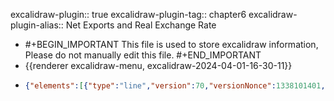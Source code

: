 excalidraw-plugin:: true
excalidraw-plugin-tag:: chapter6
excalidraw-plugin-alias:: Net Exports and Real Exchange Rate

- #+BEGIN_IMPORTANT
  This file is used to store excalidraw information, Please do not manually edit this file.
  #+END_IMPORTANT
- {{renderer excalidraw-menu, excalidraw-2024-04-01-16-30-11}}
- ```json
  {"elements":[{"type":"line","version":70,"versionNonce":1338101401,"isDeleted":false,"id":"ZGEenJMh3H5vzyR1V8nBl","fillStyle":"solid","strokeWidth":2,"strokeStyle":"solid","roughness":1,"opacity":100,"angle":0,"x":333.9823831533641,"y":105.76414499173566,"strokeColor":"#1e1e1e","backgroundColor":"transparent","width":0,"height":440.9593963623047,"seed":1332979287,"groupIds":[],"frameId":null,"roundness":{"type":2},"boundElements":[],"updated":1711981843141,"link":null,"locked":false,"startBinding":null,"endBinding":null,"lastCommittedPoint":null,"startArrowhead":null,"endArrowhead":null,"points":[[0,0],[0,440.9593963623047]]},{"type":"line","version":134,"versionNonce":1402901369,"isDeleted":false,"id":"dFn_yLhd4Qfacc1IzJxjB","fillStyle":"solid","strokeWidth":2,"strokeStyle":"solid","roughness":1,"opacity":100,"angle":0,"x":332.4347757314891,"y":548.0964661587278,"strokeColor":"#1e1e1e","backgroundColor":"transparent","width":542.4699401855469,"height":0,"seed":1627046775,"groupIds":[],"frameId":null,"roundness":{"type":2},"boundElements":[],"updated":1711981843141,"link":null,"locked":false,"startBinding":null,"endBinding":null,"lastCommittedPoint":null,"startArrowhead":null,"endArrowhead":null,"points":[[0,0],[542.4699401855469,0]]},{"id":"3qnqtynDz08wiJ79CDsjz","type":"line","x":375.9253234863281,"y":135.95000839233398,"width":438.0512390136719,"height":388.6040802001953,"angle":0,"strokeColor":"#1971c2","backgroundColor":"transparent","fillStyle":"solid","strokeWidth":2,"strokeStyle":"solid","roughness":1,"opacity":100,"groupIds":[],"frameId":null,"roundness":{"type":2},"seed":1037799863,"version":99,"versionNonce":416435737,"isDeleted":false,"boundElements":null,"updated":1711981854340,"link":null,"locked":false,"points":[[0,0],[438.0512390136719,388.6040802001953]],"lastCommittedPoint":null,"startBinding":null,"endBinding":null,"startArrowhead":null,"endArrowhead":null},{"id":"YtN-Upb6htGTpKvy8XmlN","type":"text","x":824,"y":494.0012321472168,"width":49.93995666503906,"height":25,"angle":0,"strokeColor":"#1971c2","backgroundColor":"transparent","fillStyle":"solid","strokeWidth":2,"strokeStyle":"solid","roughness":1,"opacity":100,"groupIds":[],"frameId":null,"roundness":null,"seed":1495026519,"version":6,"versionNonce":1331026425,"isDeleted":false,"boundElements":null,"updated":1711981864587,"link":null,"locked":false,"text":"NX(ε)","fontSize":20,"fontFamily":1,"textAlign":"left","verticalAlign":"top","baseline":17,"containerId":null,"originalText":"NX(ε)","lineHeight":1.25},{"id":"3suGSsqNbhTyBtwgaBzk4","type":"text","x":296.7865447998047,"y":95.3213996887207,"width":10.039993286132812,"height":25,"angle":0,"strokeColor":"#1e1e1e","backgroundColor":"transparent","fillStyle":"solid","strokeWidth":2,"strokeStyle":"solid","roughness":1,"opacity":100,"groupIds":[],"frameId":null,"roundness":null,"seed":287982679,"version":47,"versionNonce":1853954647,"isDeleted":false,"boundElements":null,"updated":1711981872818,"link":null,"locked":false,"text":"ε","fontSize":20,"fontFamily":1,"textAlign":"left","verticalAlign":"top","baseline":17,"containerId":null,"originalText":"ε","lineHeight":1.25},{"id":"8CvoQwONofTxjI4NFsGcg","type":"text","x":863,"y":575.0012321472168,"width":24.839981079101562,"height":25,"angle":0,"strokeColor":"#1e1e1e","backgroundColor":"transparent","fillStyle":"solid","strokeWidth":2,"strokeStyle":"solid","roughness":1,"opacity":100,"groupIds":[],"frameId":null,"roundness":null,"seed":1324189111,"version":3,"versionNonce":1027922681,"isDeleted":false,"boundElements":null,"updated":1711981876785,"link":null,"locked":false,"text":"NX","fontSize":20,"fontFamily":1,"textAlign":"left","verticalAlign":"top","baseline":17,"containerId":null,"originalText":"NX","lineHeight":1.25},{"id":"a3ckIULry0diPgXUkyodf","type":"line","x":594.6339721679688,"y":137.85183334350586,"width":0,"height":406.98826599121094,"angle":0,"strokeColor":"#e03131","backgroundColor":"transparent","fillStyle":"solid","strokeWidth":2,"strokeStyle":"solid","roughness":1,"opacity":100,"groupIds":[],"frameId":null,"roundness":{"type":2},"seed":1771049815,"version":75,"versionNonce":1212941689,"isDeleted":false,"boundElements":null,"updated":1711981893268,"link":null,"locked":false,"points":[[0,0],[0,406.98826599121094]],"lastCommittedPoint":null,"startBinding":null,"endBinding":null,"startArrowhead":null,"endArrowhead":null},{"id":"GG4Fti8tZ0k0v-Ego_RwY","type":"text","x":593,"y":570.0012321472168,"width":24.839981079101562,"height":25,"angle":0,"strokeColor":"#e03131","backgroundColor":"transparent","fillStyle":"solid","strokeWidth":2,"strokeStyle":"solid","roughness":1,"opacity":100,"groupIds":[],"frameId":null,"roundness":null,"seed":102873913,"version":3,"versionNonce":431122199,"isDeleted":false,"boundElements":null,"updated":1711981896855,"link":null,"locked":false,"text":"NX","fontSize":20,"fontFamily":1,"textAlign":"left","verticalAlign":"top","baseline":17,"containerId":null,"originalText":"NX","lineHeight":1.25},{"id":"9GdKWzfrBzfmxEfGxDCL8","type":"text","x":605,"y":123.0012321472168,"width":108.45986938476562,"height":25,"angle":0,"strokeColor":"#e03131","backgroundColor":"transparent","fillStyle":"solid","strokeWidth":2,"strokeStyle":"solid","roughness":1,"opacity":100,"groupIds":[],"frameId":null,"roundness":null,"seed":692337785,"version":11,"versionNonce":1080910551,"isDeleted":false,"boundElements":null,"updated":1711981904134,"link":null,"locked":false,"text":"NX = S - I","fontSize":20,"fontFamily":1,"textAlign":"left","verticalAlign":"top","baseline":17,"containerId":null,"originalText":"NX = S - I","lineHeight":1.25},{"id":"T2F66KtI1MzWOk-sQWR8i","type":"line","x":593.3660888671875,"y":327.3993339538574,"width":259.9146423339844,"height":0,"angle":0,"strokeColor":"#f08c00","backgroundColor":"transparent","fillStyle":"solid","strokeWidth":2,"strokeStyle":"solid","roughness":1,"opacity":100,"groupIds":[],"frameId":null,"roundness":{"type":2},"seed":1371613145,"version":67,"versionNonce":1255769943,"isDeleted":false,"boundElements":null,"updated":1711981954979,"link":null,"locked":false,"points":[[0,0],[-259.9146423339844,0]],"lastCommittedPoint":null,"startBinding":null,"endBinding":null,"startArrowhead":null,"endArrowhead":null},{"id":"hl3N9LnM3NULgtzkdIW6d","type":"text","x":286,"y":321.0012321472168,"width":10.039993286132812,"height":25,"angle":0,"strokeColor":"#f08c00","backgroundColor":"transparent","fillStyle":"solid","strokeWidth":2,"strokeStyle":"solid","roughness":1,"opacity":100,"groupIds":[],"frameId":null,"roundness":null,"seed":1213555321,"version":1,"versionNonce":0,"isDeleted":false,"boundElements":null,"updated":1711981956770,"link":null,"locked":false,"text":"ε","fontSize":20,"fontFamily":1,"textAlign":"left","verticalAlign":"top","baseline":17,"containerId":null,"originalText":"ε","lineHeight":1.25}],"files":{},"appState":{"gridSize":null,"viewBackgroundColor":"#ffffff","zoom":{"value":1},"offsetTop":19.998767852783203,"offsetLeft":0,"scrollX":0,"scrollY":0,"viewModeEnabled":false,"zenModeEnabled":false}}
  ```